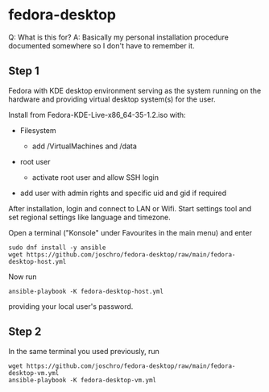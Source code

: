 # fedora-desktop

Q: What is this for?
A: Basically my personal installation procedure documented somewhere so I don't have to remember it.

Step 1
------
Fedora with KDE desktop environment serving as the system running on the hardware and providing virtual desktop system(s) for the user.

Install from Fedora-KDE-Live-x86_64-35-1.2.iso with:

* Filesystem
  * add /VirtualMachines and /data

* root user
  * activate root user and allow SSH login

* add user with admin rights and specific uid and gid if required

After installation, login and connect to LAN or Wifi.
Start settings tool and set regional settings like language and timezone.

Open a terminal ("Konsole" under Favourites in the main menu) and enter
```
sudo dnf install -y ansible
wget https://github.com/joschro/fedora-desktop/raw/main/fedora-desktop-host.yml
```

Now run
```
ansible-playbook -K fedora-desktop-host.yml
```
providing your local user's password.

Step 2
------
In the same terminal you used previously, run
```
wget https://github.com/joschro/fedora-desktop/raw/main/fedora-desktop-vm.yml
ansible-playbook -K fedora-desktop-vm.yml
```
